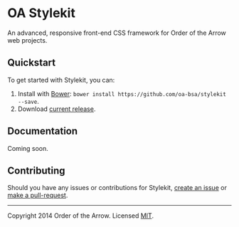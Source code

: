 # OA Stylekit

An advanced, responsive front-end CSS framework for Order of the Arrow web projects.

## Quickstart

To get started with Stylekit, you can:

1. Install with [Bower][1]: `bower install https://github.com/oa-bsa/stylekit --save`.
2. Download [current release]().

## Documentation

Coming soon.

## Contributing

Should you have any issues or contributions for Stylekit, [create an issue](https://github.com/oa-bsa/stylekit/issues/new) or [make a pull-request](https://github.com/oa-bsa/stylekit/compare).

---
Copyright 2014 Order of the Arrow. Licensed [MIT](LICENSE).

[1]: http://bower.io "Bower"
[2]: http://
